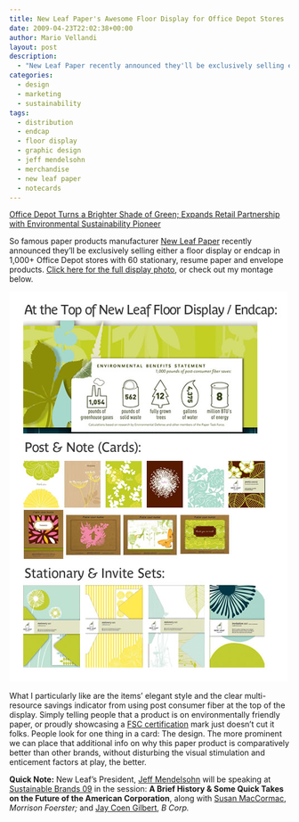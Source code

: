 ```yaml
---
title: New Leaf Paper's Awesome Floor Display for Office Depot Stores
date: 2009-04-23T22:02:38+00:00
author: Mario Vellandi
layout: post
description:
  - "New Leaf Paper recently announced they'll be exclusively selling either a floor display or endcap in 1,000+ Office Depot stores with 60 stationary, resume paper and envelope products. Click here for the full display photo, or check out my montage below."
categories:
  - design
  - marketing
  - sustainability
tags:
  - distribution
  - endcap
  - floor display
  - graphic design
  - jeff mendelsohn
  - merchandise
  - new leaf paper
  - notecards
---
```

<a rel="nofollow" href="http://www.businesswire.com/portal/site/google?ndmViewId=news_view&newsId=20090416005043&newsLang=en">Office Depot Turns a Brighter Shade of Green; Expands Retail Partnership with Environmental Sustainability Pioneer</a>

So famous paper products manufacturer <a rel="nofollow" href="http://www.newleafpaper.com/">New Leaf Paper</a> recently announced they&#8217;ll be exclusively selling either a floor display or endcap in 1,000+ Office Depot stores with 60 stationary, resume paper and envelope products. <a rel="nofollow" href="http://www.businesswire.com/multimedia/google/20090416005043/en/1784471">Click here for the full display photo</a>, or check out my montage below.

<img class="size-full wp-image-2954 aligncenter" title="new-leaf-paper-floor-display" src="../wp-content/uploads/2009/04/new-leaf-paper-floor-display.jpg" alt="new-leaf-paper-floor-display" width="500" height="700" />

What I particularly like are the items&#8217; elegant style and the clear multi-resource savings indicator from using post consumer fiber at the top of the display. Simply telling people that a product is on environmentally friendly paper, or proudly showcasing a [FSC certification](http://www.fsc.org/pc.html) mark just doesn&#8217;t cut it folks. People look for one thing in a card: The design. The more prominent we can place that additional info on why this paper product is comparatively better than other brands, without disturbing the visual stimulation and enticement factors at play, the better.

**Quick Note:** New Leaf&#8217;s President, <a rel="nofollow" href="http://www.sustainablelifemedia.com/events/SB09/speakers/bios#jmendelsohn">Jeff Mendelsohn</a> will be speaking at <a rel="nofollow" href="http://www.sustainablelifemedia.com/events/sb09/schedule">Sustainable Brands 09</a> in the session: **A Brief History & Some Quick Takes on the Future of the American Corporation**, along with <a rel="nofollow" href="http://www.sustainablelifemedia.com/events/SB09/speakers/bios#smaccormac">Susan MacCormac</a>, _Morrison Foerster;_ and <a rel="nofollow" href="http://www.sustainablelifemedia.com/events/SB09/speakers/bios#jgilbert">Jay Coen Gilbert</a>, _B Corp._
